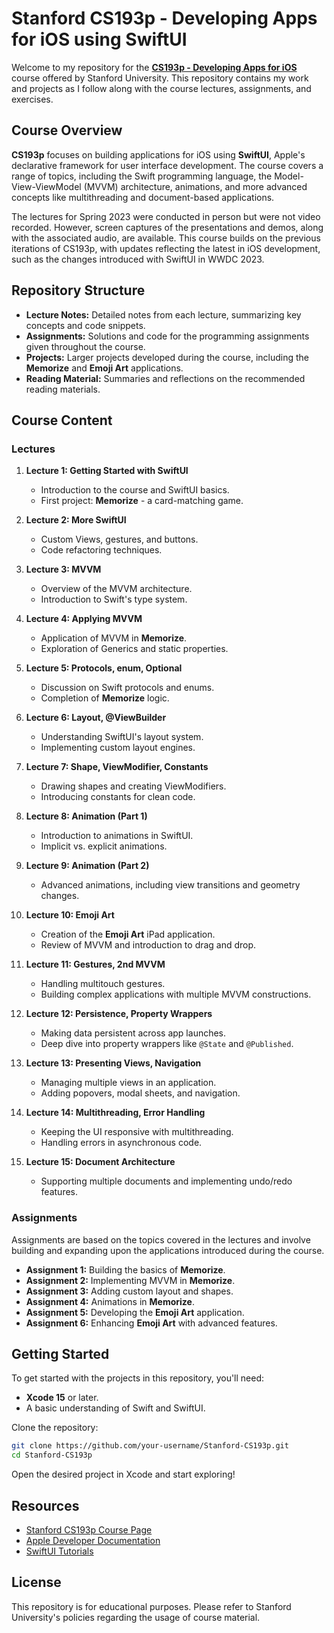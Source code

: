 # Stanford CS193p - Developing Apps for iOS using SwiftUI

Welcome to my repository for the **[CS193p - Developing Apps for iOS](https://cs193p.stanford.edu)** course offered by Stanford University. This repository contains my work and projects as I follow along with the course lectures, assignments, and exercises.

## Course Overview

**CS193p** focuses on building applications for iOS using **SwiftUI**, Apple's declarative framework for user interface development. The course covers a range of topics, including the Swift programming language, the Model-View-ViewModel (MVVM) architecture, animations, and more advanced concepts like multithreading and document-based applications.

The lectures for Spring 2023 were conducted in person but were not video recorded. However, screen captures of the presentations and demos, along with the associated audio, are available. This course builds on the previous iterations of CS193p, with updates reflecting the latest in iOS development, such as the changes introduced with SwiftUI in WWDC 2023.

## Repository Structure

- **Lecture Notes:** Detailed notes from each lecture, summarizing key concepts and code snippets.
- **Assignments:** Solutions and code for the programming assignments given throughout the course.
- **Projects:** Larger projects developed during the course, including the **Memorize** and **Emoji Art** applications.
- **Reading Material:** Summaries and reflections on the recommended reading materials.

## Course Content

### Lectures

1. **Lecture 1: Getting Started with SwiftUI**
   - Introduction to the course and SwiftUI basics.
   - First project: **Memorize** - a card-matching game.
   
2. **Lecture 2: More SwiftUI**
   - Custom Views, gestures, and buttons.
   - Code refactoring techniques.

3. **Lecture 3: MVVM**
   - Overview of the MVVM architecture.
   - Introduction to Swift's type system.

4. **Lecture 4: Applying MVVM**
   - Application of MVVM in **Memorize**.
   - Exploration of Generics and static properties.

5. **Lecture 5: Protocols, enum, Optional**
   - Discussion on Swift protocols and enums.
   - Completion of **Memorize** logic.

6. **Lecture 6: Layout, @ViewBuilder**
   - Understanding SwiftUI's layout system.
   - Implementing custom layout engines.

7. **Lecture 7: Shape, ViewModifier, Constants**
   - Drawing shapes and creating ViewModifiers.
   - Introducing constants for clean code.

8. **Lecture 8: Animation (Part 1)**
   - Introduction to animations in SwiftUI.
   - Implicit vs. explicit animations.

9. **Lecture 9: Animation (Part 2)**
   - Advanced animations, including view transitions and geometry changes.

10. **Lecture 10: Emoji Art**
    - Creation of the **Emoji Art** iPad application.
    - Review of MVVM and introduction to drag and drop.

11. **Lecture 11: Gestures, 2nd MVVM**
    - Handling multitouch gestures.
    - Building complex applications with multiple MVVM constructions.

12. **Lecture 12: Persistence, Property Wrappers**
    - Making data persistent across app launches.
    - Deep dive into property wrappers like `@State` and `@Published`.

13. **Lecture 13: Presenting Views, Navigation**
    - Managing multiple views in an application.
    - Adding popovers, modal sheets, and navigation.

14. **Lecture 14: Multithreading, Error Handling**
    - Keeping the UI responsive with multithreading.
    - Handling errors in asynchronous code.

15. **Lecture 15: Document Architecture**
    - Supporting multiple documents and implementing undo/redo features.

### Assignments

Assignments are based on the topics covered in the lectures and involve building and expanding upon the applications introduced during the course.

- **Assignment 1:** Building the basics of **Memorize**.
- **Assignment 2:** Implementing MVVM in **Memorize**.
- **Assignment 3:** Adding custom layout and shapes.
- **Assignment 4:** Animations in **Memorize**.
- **Assignment 5:** Developing the **Emoji Art** application.
- **Assignment 6:** Enhancing **Emoji Art** with advanced features.

## Getting Started

To get started with the projects in this repository, you'll need:

- **Xcode 15** or later.
- A basic understanding of Swift and SwiftUI.

Clone the repository:

```bash
git clone https://github.com/your-username/Stanford-CS193p.git
cd Stanford-CS193p
```

Open the desired project in Xcode and start exploring!

## Resources

- [Stanford CS193p Course Page](https://cs193p.stanford.edu)
- [Apple Developer Documentation](https://developer.apple.com/documentation/)
- [SwiftUI Tutorials](https://developer.apple.com/tutorials/swiftui)

## License

This repository is for educational purposes. Please refer to Stanford University's policies regarding the usage of course material.

